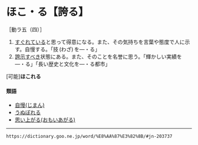 # ほこ・る【誇る】

［動ラ五（四）］
1.  [すぐれている](すぐれる（優れる／勝れる）)と思って得意になる。また、その気持ちを言葉や態度で人に示す。自慢する。「技 (わざ) を―・る」
2.  [誇示](こじ（誇示）)[すべき](すべく)状態にある。また、そのことを名誉に思う。「輝かしい実績を―・る」「長い歴史と文化を―・る都市」
    

\[可能\]**ほこれる**

#### 類語

-   [自慢(じまん)](https://dictionary.goo.ne.jp/word/%E8%87%AA%E6%85%A2/#jn-100784)
-   [うぬぼれる](https://dictionary.goo.ne.jp/word/%E8%87%AA%E6%83%9A%E3%82%8C%E3%82%8B/#jn-20057)
-   [思い上がる(おもいあがる)](https://dictionary.goo.ne.jp/word/%E6%80%9D%E3%81%84%E4%B8%8A%E3%82%8B/#jn-33166)

---
`https://dictionary.goo.ne.jp/word/%E8%AA%87%E3%82%8B/#jn-203737`